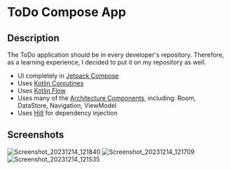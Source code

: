 # ToDo Compose App




## Description
The ToDo application should be in every developer's repository. Therefore, as a learning experience, I decided to put it on my repository as well.

* UI completely in [Jetpack Compose](https://developer.android.com/jetpack/compose)
* Uses [Kotlin Coroutines](https://kotlinlang.org/docs/reference/coroutines/coroutines-guide.html)
* Uses [Kotlin Flow](https://kotlinlang.org/docs/flow.html)
* Uses many of the [Architecture Components](https://developer.android.com/topic/libraries/architecture/), including: Room, DataStore, Navigation, ViewModel
* Uses [Hilt](https://dagger.dev/hilt/) for dependency injection

## Screenshots


![Screenshot_20231214_121840](https://github.com/kroxon/ToDo_Compose_App/assets/59028898/958f3176-3857-4c74-b85f-15cdae2e7e37)
![Screenshot_20231214_121709](https://github.com/kroxon/ToDo_Compose_App/assets/59028898/52bc4cc4-a3df-4f09-a65c-1341124ac0d0)
![Screenshot_20231214_121535](https://github.com/kroxon/ToDo_Compose_App/assets/59028898/35970a63-3d5a-46d8-80ac-6961520b244a)
